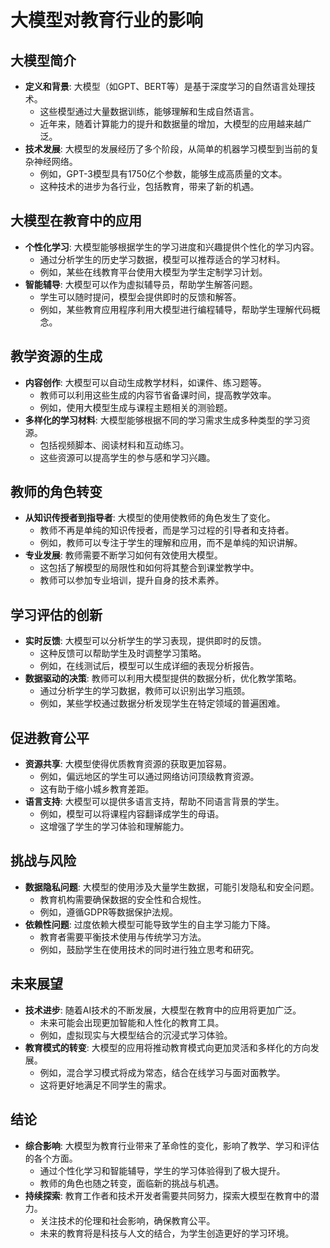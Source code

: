 # 大模型对教育行业的影响
## 大模型简介
- **定义和背景**: 大模型（如GPT、BERT等）是基于深度学习的自然语言处理技术。
  - 这些模型通过大量数据训练，能够理解和生成自然语言。
  - 近年来，随着计算能力的提升和数据量的增加，大模型的应用越来越广泛。
- **技术发展**: 大模型的发展经历了多个阶段，从简单的机器学习模型到当前的复杂神经网络。
  - 例如，GPT-3模型具有1750亿个参数，能够生成高质量的文本。
  - 这种技术的进步为各行业，包括教育，带来了新的机遇。
## 大模型在教育中的应用
- **个性化学习**: 大模型能够根据学生的学习进度和兴趣提供个性化的学习内容。
  - 通过分析学生的历史学习数据，模型可以推荐适合的学习材料。
  - 例如，某些在线教育平台使用大模型为学生定制学习计划。
- **智能辅导**: 大模型可以作为虚拟辅导员，帮助学生解答问题。
  - 学生可以随时提问，模型会提供即时的反馈和解答。
  - 例如，某些教育应用程序利用大模型进行编程辅导，帮助学生理解代码概念。
## 教学资源的生成
- **内容创作**: 大模型可以自动生成教学材料，如课件、练习题等。
  - 教师可以利用这些生成的内容节省备课时间，提高教学效率。
  - 例如，使用大模型生成与课程主题相关的测验题。
- **多样化的学习材料**: 大模型能够根据不同的学习需求生成多种类型的学习资源。
  - 包括视频脚本、阅读材料和互动练习。
  - 这些资源可以提高学生的参与感和学习兴趣。
## 教师的角色转变
- **从知识传授者到指导者**: 大模型的使用使教师的角色发生了变化。
  - 教师不再是单纯的知识传授者，而是学习过程的引导者和支持者。
  - 例如，教师可以专注于学生的理解和应用，而不是单纯的知识讲解。
- **专业发展**: 教师需要不断学习如何有效使用大模型。
  - 这包括了解模型的局限性和如何将其整合到课堂教学中。
  - 教师可以参加专业培训，提升自身的技术素养。
## 学习评估的创新
- **实时反馈**: 大模型可以分析学生的学习表现，提供即时的反馈。
  - 这种反馈可以帮助学生及时调整学习策略。
  - 例如，在线测试后，模型可以生成详细的表现分析报告。
- **数据驱动的决策**: 教师可以利用大模型提供的数据分析，优化教学策略。
  - 通过分析学生的学习数据，教师可以识别出学习瓶颈。
  - 例如，某些学校通过数据分析发现学生在特定领域的普遍困难。
## 促进教育公平
- **资源共享**: 大模型使得优质教育资源的获取更加容易。
  - 例如，偏远地区的学生可以通过网络访问顶级教育资源。
  - 这有助于缩小城乡教育差距。
- **语言支持**: 大模型可以提供多语言支持，帮助不同语言背景的学生。
  - 例如，模型可以将课程内容翻译成学生的母语。
  - 这增强了学生的学习体验和理解能力。
## 挑战与风险
- **数据隐私问题**: 大模型的使用涉及大量学生数据，可能引发隐私和安全问题。
  - 教育机构需要确保数据的安全性和合规性。
  - 例如，遵循GDPR等数据保护法规。
- **依赖性问题**: 过度依赖大模型可能导致学生的自主学习能力下降。
  - 教育者需要平衡技术使用与传统学习方法。
  - 例如，鼓励学生在使用技术的同时进行独立思考和研究。
## 未来展望
- **技术进步**: 随着AI技术的不断发展，大模型在教育中的应用将更加广泛。
  - 未来可能会出现更加智能和人性化的教育工具。
  - 例如，虚拟现实与大模型结合的沉浸式学习体验。
- **教育模式的转变**: 大模型的应用将推动教育模式向更加灵活和多样化的方向发展。
  - 例如，混合学习模式将成为常态，结合在线学习与面对面教学。
  - 这将更好地满足不同学生的需求。
## 结论
- **综合影响**: 大模型为教育行业带来了革命性的变化，影响了教学、学习和评估的各个方面。
  - 通过个性化学习和智能辅导，学生的学习体验得到了极大提升。
  - 教师的角色也随之转变，面临新的挑战与机遇。
- **持续探索**: 教育工作者和技术开发者需要共同努力，探索大模型在教育中的潜力。
  - 关注技术的伦理和社会影响，确保教育公平。
  - 未来的教育将是科技与人文的结合，为学生创造更好的学习环境。